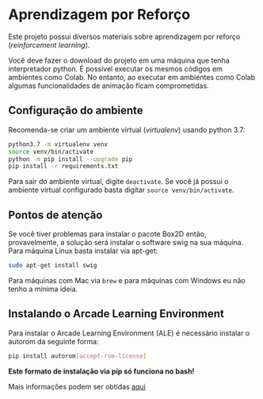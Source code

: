 # Aprendizagem por Reforço 

Este projeto possui diversos materiais sobre aprendizagem por reforço (*reinforcement learning*). 

Você deve fazer o download do projeto em uma máquina que tenha interpretador python. É possível 
executar os mesmos códigos em ambientes como Colab. No entanto, ao executar em ambientes como Colab algumas funcionalidades de animação ficam comprometidas. 

## Configuração do ambiente

Recomenda-se criar um ambiente virtual (*virtualenv*) usando python 3.7:

````bash
python3.7 -m virtualenv venv
source venv/bin/activate
python -m pip install --upgrade pip
pip install -r requirements.txt
````

Para sair do ambiente virtual, digite `deactivate`. Se você já possui o ambiente virtual configurado basta digitar `source venv/bin/activate`. 

## Pontos de atenção

Se você tiver problemas para instalar o pacote Box2D então, provavelmente, a solução será instalar o software swig na sua máquina. Para máquina Linux basta instalar via apt-get:

````bash
sudo apt-get install swig
````

Para máquinas com Mac via `brew` e para máquinas com Windows eu não tenho a mínima ideia. 

## Instalando o Arcade Learning Environment

Para instalar o Arcade Learning Environment (ALE) é necessário instalar o autorom da seguinte forma: 

````bash
pip install autorom[accept-rom-license]
````

**Este formato de instalação via pip só funciona no bash!** 

Mais informações podem ser obtidas [aqui](https://github.com/mgbellemare/Arcade-Learning-Environment#rom-management)

